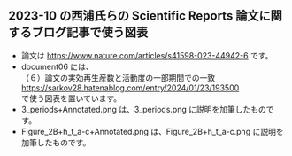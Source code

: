 ## 2023-10 の西浦氏らの Scientific Reports 論文に関するブログ記事で使う図表
- 論文は https://www.nature.com/articles/s41598-023-44942-6 です。
- document06 には、<br>
（６）論文の実効再生産数と活動度の一部期間での一致<br>
https://sarkov28.hatenablog.com/entry/2024/01/23/193500<br>
で使う図表を置いています。
- 3_periods+Annotated.png は、3_periods.png に説明を加筆したものです。
- Figure_2B+h_t_a-c+Annotated.png は、Figure_2B+h_t_a-c.png に説明を加筆したものです。


